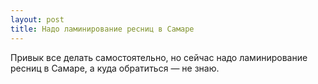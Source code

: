 ```yaml
---
layout: post 
title: Надо ламинирование ресниц в Самаре 
--- 
```

Привык все делать самостоятельно, но сейчас надо ламинирование ресниц в Самаре, а куда обратиться — не знаю.